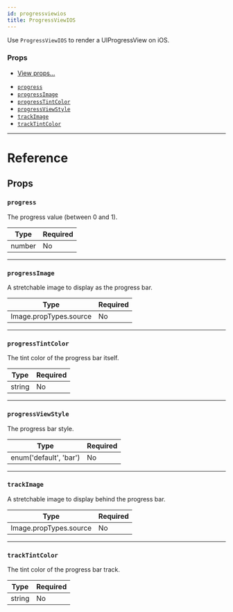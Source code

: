 ```yaml
---
id: progressviewios
title: ProgressViewIOS
---
```

Use `ProgressViewIOS` to render a UIProgressView on iOS.

### Props

* [View props...](view.md#props)
- [`progress`](progressviewios.md#progress)
- [`progressImage`](progressviewios.md#progressimage)
- [`progressTintColor`](progressviewios.md#progresstintcolor)
- [`progressViewStyle`](progressviewios.md#progressviewstyle)
- [`trackImage`](progressviewios.md#trackimage)
- [`trackTintColor`](progressviewios.md#tracktintcolor)






---

# Reference

## Props

### `progress`

The progress value (between 0 and 1).

| Type | Required |
| - | - |
| number | No |




---

### `progressImage`

A stretchable image to display as the progress bar.

| Type | Required |
| - | - |
| Image.propTypes.source | No |




---

### `progressTintColor`

The tint color of the progress bar itself.

| Type | Required |
| - | - |
| string | No |




---

### `progressViewStyle`

The progress bar style.

| Type | Required |
| - | - |
| enum('default', 'bar') | No |




---

### `trackImage`

A stretchable image to display behind the progress bar.

| Type | Required |
| - | - |
| Image.propTypes.source | No |




---

### `trackTintColor`

The tint color of the progress bar track.

| Type | Required |
| - | - |
| string | No |






